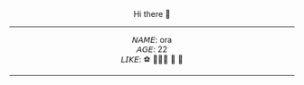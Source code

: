 <div align='center'>
Hi there 👋 <br>
<hr>
𝘕𝘈𝘔𝘌: ora <br>
𝘈𝘎𝘌:  22 <br>
𝘓𝘐𝘒𝘌: ⚽ 🏃🏻‍♂ 🍞 📖 <br>
<!MY HP https://ora-hp.onrender.com/>
<hr>

</div>

